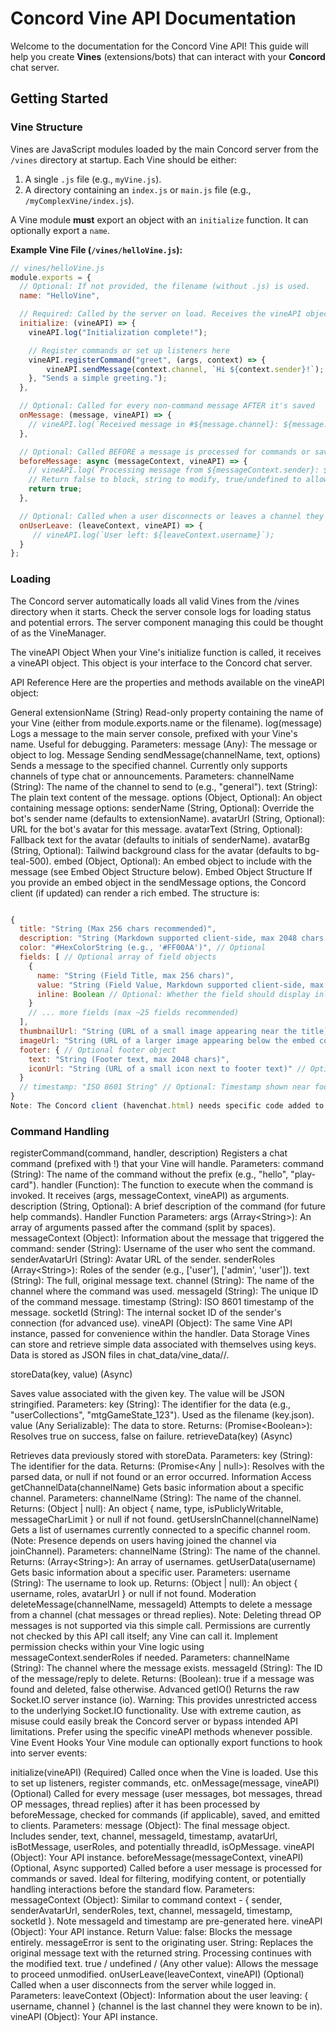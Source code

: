 # Concord Vine API Documentation

Welcome to the documentation for the Concord Vine API! This guide will help you create **Vines** (extensions/bots) that can interact with your **Concord** chat server.

## Getting Started

### Vine Structure

Vines are JavaScript modules loaded by the main Concord server from the `/vines` directory at startup. Each Vine should be either:

1.  A single `.js` file (e.g., `myVine.js`).
2.  A directory containing an `index.js` or `main.js` file (e.g., `/myComplexVine/index.js`).

A Vine module **must** export an object with an `initialize` function. It can optionally export a `name`.

**Example Vine File (`/vines/helloVine.js`):**

```javascript
// vines/helloVine.js
module.exports = {
  // Optional: If not provided, the filename (without .js) is used.
  name: "HelloVine",

  // Required: Called by the server on load. Receives the vineAPI object.
  initialize: (vineAPI) => {
    vineAPI.log("Initialization complete!");

    // Register commands or set up listeners here
    vineAPI.registerCommand("greet", (args, context) => {
        vineAPI.sendMessage(context.channel, `Hi ${context.sender}!`);
    }, "Sends a simple greeting.");
  },

  // Optional: Called for every non-command message AFTER it's saved
  onMessage: (message, vineAPI) => {
    // vineAPI.log(`Received message in #${message.channel}: ${message.text}`);
  },

  // Optional: Called BEFORE a message is processed for commands or saved
  beforeMessage: async (messageContext, vineAPI) => {
    // vineAPI.log(`Processing message from ${messageContext.sender}: ${messageContext.text}`);
    // Return false to block, string to modify, true/undefined to allow.
    return true;
  },

  // Optional: Called when a user disconnects or leaves a channel they were in
  onUserLeave: (leaveContext, vineAPI) => {
     // vineAPI.log(`User left: ${leaveContext.username}`);
  }
};
```


### Loading
The Concord server automatically loads all valid Vines from the /vines directory when it starts. Check the server console logs for loading status and potential errors. The server component managing this could be thought of as the VineManager.

The vineAPI Object
When your Vine's initialize function is called, it receives a vineAPI object. This object is your interface to the Concord chat server.

API Reference
Here are the properties and methods available on the vineAPI object:

General
extensionName (String)
Read-only property containing the name of your Vine (either from module.exports.name or the filename).
log(message)
Logs a message to the main server console, prefixed with your Vine's name. Useful for debugging.
Parameters:
message (Any): The message or object to log.
Message Sending
sendMessage(channelName, text, options)
Sends a message to the specified channel. Currently only supports channels of type chat or announcements.
Parameters:
channelName (String): The name of the channel to send to (e.g., "general").
text (String): The plain text content of the message.
options (Object, Optional): An object containing message options:
senderName (String, Optional): Override the bot's sender name (defaults to extensionName).
avatarUrl (String, Optional): URL for the bot's avatar for this message.
avatarText (String, Optional): Fallback text for the avatar (defaults to initials of senderName).
avatarBg (String, Optional): Tailwind background class for the avatar (defaults to bg-teal-500).
embed (Object, Optional): An embed object to include with the message (see Embed Object Structure below).
Embed Object Structure
If you provide an embed object in the sendMessage options, the Concord client (if updated) can render a rich embed. The structure is:

```JavaScript

{
  title: "String (Max 256 chars recommended)",
  description: "String (Markdown supported client-side, max 2048 chars recommended)",
  color: "#HexColorString (e.g., '#FF00AA')", // Optional
  fields: [ // Optional array of field objects
    {
      name: "String (Field Title, max 256 chars)",
      value: "String (Field Value, Markdown supported client-side, max 1024 chars)",
      inline: Boolean // Optional: Whether the field should display inline with others (defaults to false)
    }
    // ... more fields (max ~25 fields recommended)
  ],
  thumbnailUrl: "String (URL of a small image appearing near the title)", // Optional
  imageUrl: "String (URL of a larger image appearing below the embed content)", // Optional
  footer: { // Optional footer object
    text: "String (Footer text, max 2048 chars)",
    iconUrl: "String (URL of a small icon next to footer text)" // Optional
  }
  // timestamp: "ISO 8601 String" // Optional: Timestamp shown near footer (server might add automatically)
}
Note: The Concord client (havenchat.html) needs specific code added to parse and render these embed objects.
```
### Command Handling
registerCommand(command, handler, description)
Registers a chat command (prefixed with !) that your Vine will handle.
Parameters:
command (String): The name of the command without the prefix (e.g., "hello", "play-card").
handler (Function): The function to execute when the command is invoked. It receives (args, messageContext, vineAPI) as arguments.
description (String, Optional): A brief description of the command (for future help commands).
Handler Function Parameters:
args (Array&lt;String>): An array of arguments passed after the command (split by spaces).
messageContext (Object): Information about the message that triggered the command:
sender (String): Username of the user who sent the command.
senderAvatarUrl (String): Avatar URL of the sender.
senderRoles (Array&lt;String>): Roles of the sender (e.g., ['user'], ['admin', 'user']).
text (String): The full, original message text.
channel (String): The name of the channel where the command was used.
messageId (String): The unique ID of the command message.
timestamp (String): ISO 8601 timestamp of the message.
socketId (String): The internal socket ID of the sender's connection (for advanced use).
vineAPI (Object): The same Vine API instance, passed for convenience within the handler.
Data Storage
Vines can store and retrieve simple data associated with themselves using keys. Data is stored as JSON files in chat_data/vine_data/<YourVineName>/.

storeData(key, value) (Async)

Saves value associated with the given key. The value will be JSON stringified.
Parameters:
key (String): The identifier for the data (e.g., "userCollections", "mtgGameState_123"). Used as the filename (key.json).
value (Any Serializable): The data to store.
Returns: (Promise&lt;Boolean>): Resolves true on success, false on failure.
retrieveData(key) (Async)

Retrieves data previously stored with storeData.
Parameters:
key (String): The identifier for the data.
Returns: (Promise&lt;Any | null>): Resolves with the parsed data, or null if not found or an error occurred.
Information Access
getChannelData(channelName)
Gets basic information about a specific channel.
Parameters:
channelName (String): The name of the channel.
Returns: (Object | null): An object { name, type, isPubliclyWritable, messageCharLimit } or null if not found.
getUsersInChannel(channelName)
Gets a list of usernames currently connected to a specific channel room. (Note: Presence depends on users having joined the channel via joinChannel).
Parameters:
channelName (String): The name of the channel.
Returns: (Array&lt;String>): An array of usernames.
getUserData(username)
Gets basic information about a specific user.
Parameters:
username (String): The username to look up.
Returns: (Object | null): An object { username, roles, avatarUrl } or null if not found.
Moderation
deleteMessage(channelName, messageId)
Attempts to delete a message from a channel (chat messages or thread replies). Note: Deleting thread OP messages is not supported via this simple call. Permissions are currently not checked by this API call itself; any Vine can call it. Implement permission checks within your Vine logic using messageContext.senderRoles if needed.
Parameters:
channelName (String): The channel where the message exists.
messageId (String): The ID of the message/reply to delete.
Returns: (Boolean): true if a message was found and deleted, false otherwise.
Advanced
getIO()
Returns the raw Socket.IO server instance (io).
Warning: This provides unrestricted access to the underlying Socket.IO functionality. Use with extreme caution, as misuse could easily break the Concord server or bypass intended API limitations. Prefer using the specific vineAPI methods whenever possible.
Vine Event Hooks
Your Vine module can optionally export functions to hook into server events:

initialize(vineAPI) (Required)
Called once when the Vine is loaded. Use this to set up listeners, register commands, etc.
onMessage(message, vineAPI) (Optional)
Called for every message (user messages, bot messages, thread OP messages, thread replies) after it has been processed by beforeMessage, checked for commands (if applicable), saved, and emitted to clients.
Parameters:
message (Object): The final message object. Includes sender, text, channel, messageId, timestamp, avatarUrl, isBotMessage, userRoles, and potentially threadId, isOpMessage.
vineAPI (Object): Your API instance.
beforeMessage(messageContext, vineAPI) (Optional, Async supported)
Called before a user message is processed for commands or saved. Ideal for filtering, modifying content, or potentially handling interactions before the standard flow.
Parameters:
messageContext (Object): Similar to command context - { sender, senderAvatarUrl, senderRoles, text, channel, messageId, timestamp, socketId }. Note messageId and timestamp are pre-generated here.
vineAPI (Object): Your API instance.
Return Value:
false: Blocks the message entirely. messageError is sent to the originating user.
String: Replaces the original message text with the returned string. Processing continues with the modified text.
true / undefined / (Any other value): Allows the message to proceed unmodified.
onUserLeave(leaveContext, vineAPI) (Optional)
Called when a user disconnects from the server while logged in.
Parameters:
leaveContext (Object): Information about the user leaving: { username, channel } (channel is the last channel they were known to be in).
vineAPI (Object): Your API instance.
